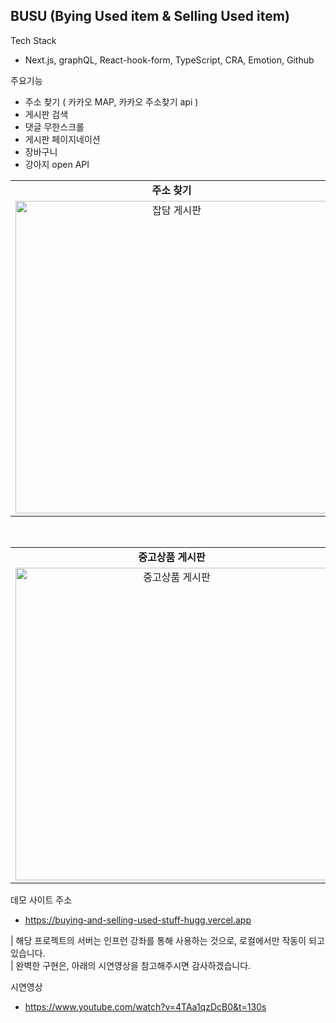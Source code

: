 ## BUSU (Bying Used item & Selling Used item)

Tech Stack
 - Next.js, graphQL,  React-hook-form, TypeScript, CRA, Emotion, Github

주요기능
 - 주소 찾기 ( 카카오 MAP, 카카오 주소찾기 api )
 - 게시판 검색
 - 댓글 무한스크롤
 - 게시판 페이지네이션
 - 장바구니
 - 강아지 open API

<table>
  <tr align="center">
    <td><strong>주소 찾기</strong></td>
  </tr>
   <tr align="center">
    <td><img src="https://hanghaelv4.s3.ap-northeast-2.amazonaws.com/gossipboard.gif" alt="잡담 게시판" style="height:500px"/></td>
  </tr>
</table>

</br>

<table>
  <tr align="center">
    <td><strong>중고상품 게시판</strong></td>
    <td><strong>중고상품 글 작성</strong></td>
    <td><strong>장바구니</strong></td>
  </tr>
   <tr align="center">
    <td><img src="https://hanghaelv4.s3.ap-northeast-2.amazonaws.com/usedboard.gif" alt="중고상품 게시판" style="height:500px"/></td>
    <td><img src="https://hanghaelv4.s3.ap-northeast-2.amazonaws.com/usedboard+write.gif" alt="중고상품 글 작성" style="height:500px"/></td>
    <td><img src="https://hanghaelv4.s3.ap-northeast-2.amazonaws.com/list.gif" alt="장바구니" style="height:500px"/></td>
  </tr>
</table>


데모 사이트 주소
 - https://buying-and-selling-used-stuff-hugg.vercel.app

| 해당 프로젝트의 서버는 인프런 강좌를 통해 사용하는 것으로, 로컬에서만 작동이 되고 있습니다. <br/>
| 완벽한 구현은, 아래의 시연영상을 참고해주시면 감사하겠습니다. 

시연영상
 - https://www.youtube.com/watch?v=4TAa1qzDcB0&t=130s
